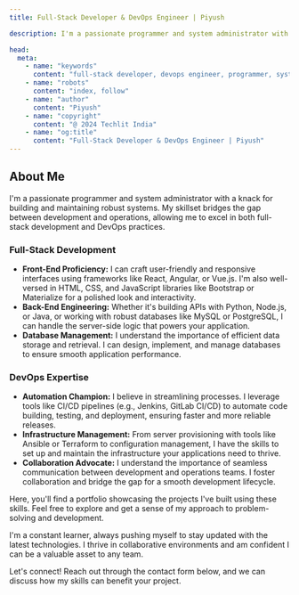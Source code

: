 ```yaml
---
title: Full-Stack Developer & DevOps Engineer | Piyush

description: I'm a passionate programmer and system administrator with expertise in both full-stack development and DevOps practices. Explore my skills and experience!

head:
  meta:
    - name: "keywords"
      content: "full-stack developer, devops engineer, programmer, system administrator, web development, database management, automation, CI/CD"
    - name: "robots"
      content: "index, follow"
    - name: "author"
      content: "Piyush"
    - name: "copyright"
      content: "@ 2024 Techlit India"
    - name: "og:title"
      content: "Full-Stack Developer & DevOps Engineer | Piyush"
---
```


## About Me

I'm a passionate programmer and system administrator with a knack for building and maintaining robust systems. My skillset bridges the gap between development and operations, allowing me to excel in both full-stack development and DevOps practices.

### Full-Stack Development

- **Front-End Proficiency:** I can craft user-friendly and responsive interfaces using frameworks like React, Angular, or Vue.js. I'm also well-versed in HTML, CSS, and JavaScript libraries like Bootstrap or Materialize for a polished look and interactivity.
- **Back-End Engineering:** Whether it's building APIs with Python, Node.js, or Java, or working with robust databases like MySQL or PostgreSQL, I can handle the server-side logic that powers your application.
- **Database Management:** I understand the importance of efficient data storage and retrieval. I can design, implement, and manage databases to ensure smooth application performance.

### DevOps Expertise

- **Automation Champion:** I believe in streamlining processes. I leverage tools like CI/CD pipelines (e.g., Jenkins, GitLab CI/CD) to automate code building, testing, and deployment, ensuring faster and more reliable releases.
- **Infrastructure Management:** From server provisioning with tools like Ansible or Terraform to configuration management, I have the skills to set up and maintain the infrastructure your applications need to thrive.
- **Collaboration Advocate:** I understand the importance of seamless communication between development and operations teams. I foster collaboration and bridge the gap for a smooth development lifecycle.

Here, you'll find a portfolio showcasing the projects I've built using these skills. Feel free to explore and get a sense of my approach to problem-solving and development.

I'm a constant learner, always pushing myself to stay updated with the latest technologies. I thrive in collaborative environments and am confident I can be a valuable asset to any team.

Let's connect! Reach out through the contact form below, and we can discuss how my skills can benefit your project.
